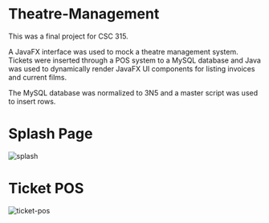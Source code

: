 # Theatre-Management
This was a final project for CSC 315.

A JavaFX interface was used to mock a theatre management system.
Tickets were inserted through a POS system to a MySQL database and Java was used to dynamically render JavaFX 
UI components for listing invoices and current films.

The MySQL database was normalized to 3N5 and a master script was used to insert rows.

<h1>Splash Page</h1>

![splash](https://user-images.githubusercontent.com/81932543/211691321-375f1c91-7271-4fb8-9b91-7b3f246e2bba.png)

<h1>Ticket POS</h1>

![ticket-pos](https://user-images.githubusercontent.com/81932543/211691398-5c1c23f4-df0d-4f3e-98d9-6a5751e0e15e.png)
